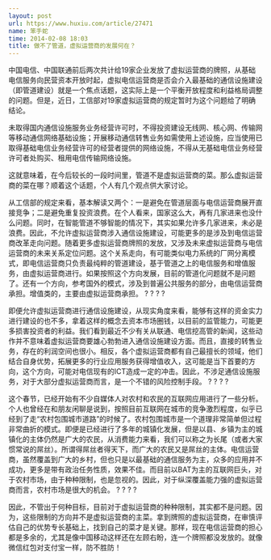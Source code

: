 ```yaml
---
layout: post
url: https://www.huxiu.com/article/27471
name: 笨手蛇
time: 2014-02-08 18:03
title: 做不了管道，虚拟运营商的发展何在？
---
```

中国电信、中国联通前后两次共计给19家企业发放了虚拟运营商的牌照，从基础电信服务向民营资本开放时起，虚拟电信运营商是否会介入最基础的通信设施建设（即管道建设）就是一个焦点话题，这实际上是一个平衡开放程度和利益格局调整的问题。但是，近日，工信部对19家虚拟运营商的规定暂时为这个问题给了明确结论。

未取得国内通信设施服务业务经营许可时，不得投资建设无线网、核心网、传输网等移动通信网络基础设施；开展移动通信转售业务如需使用上述设施，应当使用已取得基础电信业务经营许可的经营者提供的网络设施，不得从无基础电信业务经营许可者处购买、租用电信传输网络设施。

这就意味着，在今后较长的一段时间里，管道不是虚拟运营商的菜。那么虚拟运营商的菜在哪？顺着这个话题，个人有几个观点供大家讨论。

从工信部的规定来看，基本解读又两个：一是避免在管道层面与电信运营商展开直接竞争；二是避免重复投资浪费。在个人看来，国家这么大，再有几家进来也没什么问题。同时，在智能管道不够智能的情况下，其实如果允许多几家进来，未必是浪费。因此，不允许虚拟运营商涉入通信设施建设，可能更多的是涉及到电信运营商改革走向问题。随着更多虚拟运营商牌照的发放，又涉及未来虚拟运营商与电信运营商的未来关系定位问题。这个关系走向，有可能类似电力系统的厂网分离模式，即电信运营商只负责最纯粹的管道建设，基于管道之上的电信服务和增值服务，由虚拟运营商进行。如果按照这个方向发展，目前的管道化问题就不是问题了。还有一个方向，参考国外的模式，涉及到普遍公共服务的部分，由电信运营商承担。增值类的，主要由虚拟运营商承担。 ? ? ? ?

即便允许虚拟运营商进行通信设施建设，从现实角度来看，能够有这样的资金实力进行建设的也不多，拿着这样的概念去资本市场圈钱，以目前的监管能力，可能更多损害投资者的利益。我们看到最近不少有关从联通、电信挖高管的新闻，这些动作并不意味着虚拟运营商要雄心勃勃进入通信设施建设方面。而且，直接的转售业务，存在的利润空间也很小。相反，各个虚拟运营商都有自己最擅长的领域，他们结合自身优势，拓展更多的行业应用服务获得增值收入，这可能是当下首要的方向，这个方向，可能对电信现有的ICT造成一定的冲击。因此，不涉足通信设施服务，对于大部分虚拟运营商而言，是一个不错的风险控制手段。 ? ? ? ?

这个春节，已经开始有不少自媒体人对农村和农民的互联网应用进行了一些分析。个人也曾经在和朋友闲聊是说到，按照目前互联网在城市的竞争激烈程度，似乎已经到了走“农村包围城市道路”的时候了。农村包围城市是一个道理非常简单但过程非常曲折的模式。即便是已经进行了多年的城镇化发展，但是以县、乡镇为主的城镇化的主体仍然是广大的农民，从消费能力来看，我们可以称之为长尾（或者大家惯常说的屌丝）。所谓得屌丝者得天下，而广大的农民又是屌丝的主体。电信运营商，虽然覆盖到广大的乡村，但也只是以最基础的通信服务为主，众多的应用并不成功，更多是带有政治任务性质，效果不佳。而目前以BAT为主的互联网巨头，对于农村市场，由于种种限制，也是忽视的。因此，对于纵深覆盖能力强的虚拟运营商而言，农村市场是很大的机会。 ? ? ? ?

因此，不管出于何种目标，目前对于虚拟运营商的种种限制，其实都不是问题。因为，这些限制的方向并不是虚拟运营商的主菜。拿到牌照的虚拟运营商，在审慎评估自己的优势专长基础上，找到自己的菜才是关键。那样，现在电信运营商的担心都是多余的，尤其是像中国移动这样还在左顾右盼，连一个牌照都没发放的。就像微信红包对支付宝一样，防不胜防！

